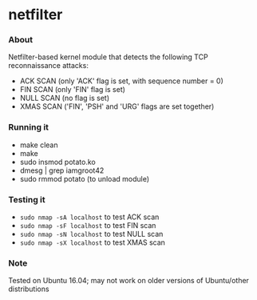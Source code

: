 # netfilter


### About
Netfilter-based kernel module that detects the following TCP reconnaissance attacks:
- ACK SCAN (only 'ACK' flag is set, with sequence number = 0)
- FIN SCAN (only 'FIN' flag is set)
- NULL SCAN (no flag is set)
- XMAS SCAN ('FIN', 'PSH' and 'URG' flags are set together)


### Running it
* make clean
* make
* sudo insmod potato.ko
* dmesg | grep iamgroot42
* sudo rmmod potato (to unload module)


### Testing it
* `sudo nmap -sA localhost` to test ACK scan
* `sudo nmap -sF localhost` to test FIN scan
* `sudo nmap -sN localhost` to test NULL scan
* `sudo nmap -sX localhost` to test XMAS scan


### Note
Tested on Ubuntu 16.04; may not work on older versions of Ubuntu/other distributions
